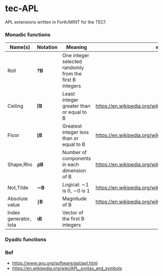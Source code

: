 # tec-APL
APL extensions written in Forth/MINT for the TEC1


### Monadic functions

|Name(s)|Notation|Meaning|wiki|MINT|
|-------|--------|-------|----|----|
|Roll    |**?B** |One integer selected randomly from the first B integers|
|Ceiling |**⌈B** | Least integer greater than or equal to B |https://en.wikipedia.org/wiki/Floor_and_ceiling_functions|
|Floor   |**⌊B** | Greatest integer less than or equal to B |https://en.wikipedia.org/wiki/Floor_and_ceiling_functions|
|Shape,Rho|**⍴B**|Number of components in each dimension of B|https://en.wikipedia.org/wiki/Rho|
|Not,Tilde|**∼B**|Logical: ∼1 is 0, ∼0 is 1|https://en.wikipedia.org/wiki/Negation|
|Absolute value|**∣B**|Magnitude of B|https://en.wikipedia.org/wiki/Absolute_value|
|Index generator, Iota|**⍳B**|Vector of the first B integers|





### Dyadic functions





### Ref
- https://www.gnu.org/software/apl/apl.html
- https://en.wikipedia.org/wiki/APL_syntax_and_symbols

